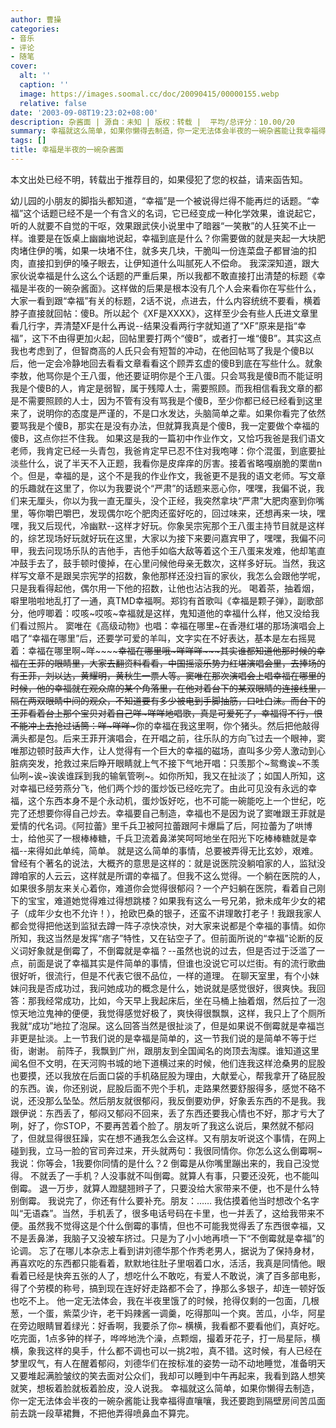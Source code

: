 ```yaml
---
author: 曹操
categories:
- 音乐
- 评论
- 随笔
cover:
  alt: ''
  caption: ''
  image: https://images.soomal.cc/doc/20090415/00000155.webp
  relative: false
date: '2003-09-08T19:23:02+08:00'
description: 杂酱面 | 源自：未知 | 版权：转载 |  平均/总评分：10.00/20
summary: 幸福就这么简单，如果你懒得去制造，你一定无法体会半夜的一碗杂酱能让我幸福得直嚷嚷，我还要跑到隔壁房间苦瓜面前去跳一段草裙舞，不把他弄得喷鼻血不算完。
tags: []
title: 幸福是半夜的一碗杂酱面
---
```


本文出处已经不明，转载出于推荐目的，如果侵犯了您的权益，请来函告知。

幼儿园的小朋友的脚指头都知道，“幸福”是一个被说得烂得不能再烂的话题。“幸福”这个话题已经不是一个有含义的名词，它已经变成一种化学效果，谁说起它，听的人就要不自觉的干呕，效果跟武侠小说里中了暗器“一笑散”的人狂笑不止一样。谁要是在饭桌上幽幽地说起，幸福到底是什么？你需要做的就是夹起一大块肥肉堵住伊的嘴，如果一块堵不住，就多夹几块，干脆叫一份连菜盘子都冒油的扣肉，直接扣到伊的嗓子眼去，让伊知道什么叫腻死人不偿命。 我深深知道，跟大家伙说幸福是什么这么个话题的严重后果，所以我都不敢直接打出清楚的标题《幸福是半夜的一碗杂酱面》。这样做的后果是根本没有几个人会来看你在写些什么，大家一看到跟“幸福”有关的标题，2话不说，点进去，什么内容统统不要看，横着脖子直接就回帖：傻B。所以起个《XF是XXXX》，这样至少会有些人氏进文章里看几行字，弄清楚XF是什么再说--结果没看两行字就知道了“XF”原来是指“幸福”，这下不由得更加火起，回帖里要打两个“傻B”，或者打一堆“傻B”。其实这点我也考虑到了，但智商高的人氏只会有短暂的冲动，在他回帖骂了我是个傻B以后，他一定会冷静地回去看看文章看看这个顾弄玄虚的傻B到底在写些什么。就象李敖，他骂你是个王八蛋，他还要证明你是个王八蛋。只会骂我是傻B而不能证明我是个傻B的人，肯定是弱智，属于残障人士，需要照顾。而我相信看我文章的都是不需要照顾的人士，因为不管有没有骂我是个傻B，至少你都已经已经看到这里来了，说明你的态度是严谨的，不是口水发达，头脑简单之辈。如果你看完了依然要骂我是个傻B，那实在是没有办法，但就算我真是个傻B，我一定要做个幸福的傻B，这点你拦不住我。 如果这是我的一篇初中作业作文，又恰巧我爸是我们语文老师，我肯定已经一头青包，我爸肯定早已忍不住对我咆哮：你个混蛋，到底要扯淡些什么，说了半天不入正题，我看你是皮痒痒的厉害。接着省略嘎崩脆的栗凿n个。但是，幸福的是，这个不是我的作业作文，我爸更不是我的语文老师。写文章的乐趣就在这里了，你以为我要说个“严肃”的话题来恶心你，嘿嘿，我偏不说，我们来无厘头，你以为我一直无厘头，没个正经，我突然拿块“严肃”大肥肉塞到你嘴里，等你嚼巴嚼巴，发现偶尔吃个肥肉还蛮好吃的，回过味来，还想再来一块，嘿嘿，我又后现代，冷幽默--这样才好玩。你象吴宗宪那个王八蛋主持节目就是这样的，综艺现场好玩就好玩在这里，大家以为接下来要问嘉宾甲了，嘿嘿，我偏不问甲，我去问现场乐队的吉他手，吉他手如临大敌等着这个王八蛋来发难，他却笔直冲鼓手去了，鼓手顿时傻掉，在心里问候他母亲无数次，这样多好玩。当然，我这样写文章不是跟吴宗宪学的招数，象他那样还没扫盲的家伙，我怎么会跟他学呢，只是我看得起他，偶尔用一下他的招数，让他也沾沾我的光。 喝着茶，抽着烟，噼里啪啦地乱打了一通，真TMD幸福啊。郑钧有首歌叫《幸福是颗子弹》，副歌部分，他哼唧着：哎咳~哎咳~幸福就是这样，鬼知道他的幸福什么样，他又没给我们看过照片。 窦唯在《高级动物》也唱：幸福在哪里~在香港红堪的那场演唱会上唱了“幸福在哪里”后，还要学可爱的羊叫，文字实在不好表达，基本是左右摇晃着：幸福在哪里啊~咩~~~~~~~~幸福在哪里哦~咩~~咩咩~~~~~~~其实谁都知道他那时候的幸福在王菲的眼睛里，大家去翻资料看看，中国摇滚乐势力红堪演唱会里，去捧场的有王菲，刘以达，黄耀明，黄秋生一票人等。窦唯在那次演唱会上唱幸福在哪里的时候，他的幸福就在观众席的某个角落里，在他对着台下的某双眼睛的连接线里，隔在两双眼睛中间的观众，不知道要有多少被电到手脚抽筋，口吐白沫。而台下的王菲看着台上那个宝贝对着自己咩~咩咩~~~~地唱歌，真是可爱死了，幸福得不行，恨不能冲上去抢过话筒：咩~咩咩~~~你的幸福在我这里啊，你个猪头。然后把他敲得满头都是包。后来王菲开演唱会，在开唱之前，往乐队的方向飞过去一个眼神，窦唯那边顿时鼓声大作，让人觉得有一个巨大的幸福的磁场，直叫多少旁人激动到心脏病突发，抢救过来后睁开眼睛就上气不接下气地开唱：只羡那个~鸳鸯诶~不羡仙咧~诶~诶诶谁踩到我的输氧管咧~。如你所知，我又在扯淡了；如国人所知，这对幸福已经劳燕分飞，他们两个炒的蛋炒饭已经吃完了。由此可见没有永远的幸福，这个东西本身不是个永动机，蛋炒饭好吃，也不可能一碗能吃上一个世纪，吃完了还想要你得自己炒去。幸福要自己制造，幸福也不是因为说了窦唯跟王菲就是爱情的代名词。《阿拉蕾》里千兵卫被阿拉蕾跟阿卡爆扁了后，阿拉蕾为了哄博士，给他买了一根棒棒糖，千兵卫流着鼻涕笑呵呵地坐在阳光下吃棒棒糖就是幸福--来得如此单纯，简单。 就是这么简单的事情，总要被弄得无比玄妙，艰难。曾经有个著名的说法，大概齐的意思是这样的：就是说医院没躺咱家的人，监狱没蹲咱家的人云云，这样就是所谓的幸福了。但我不这么觉得。一个躺在医院的人，如果很多朋友来关心着你，难道你会觉得很郁闷？一个产妇躺在医院，看着自己刚下的宝宝，难道她觉得难过得想跳楼？如果我有这么一号兄弟，掀未成年少女的裙子（成年少女也不允许！），抢欧巴桑的银子，还蛮不讲理敢打老子！我跟我家人都会觉得把他送到监狱去蹲一阵子凉快凉快，对大家来说都是个幸福的事情。如你所知，我这当然是发挥“痞子”特性，又在钻空子了。但前面所说的“幸福”论断的反义词好象就是倒霉了，不倒霉就是幸福？--虽然也说的过去，但是否过于泛滥了一点，前面是说了幸福其实是件简单的事情，但谁也没说它可以烂街。有的流行歌曲很好听，很流行，但是不代表它很不品位，一样的道理。 在聊天室里，有个小妹妹问我是否成功过，我问她成功的概念是什么，她说就是感觉很好，很爽快。我回答：那我经常成功，比如，今天早上我起床后，坐在马桶上抽着烟，然后拉了一泡惊天地泣鬼神的便便，我觉得感觉好极了，爽快得很飘飘，这样，我只上了个厕所我就“成功”地拉了泡屎。这么回答当然是很扯淡了，但是如果说不倒霉就是幸福岂非更是扯淡。上一节我们说的是幸福是简单的，这一节我们说的是简单不等于烂街，谢谢。 前阵子，我飘到广州，跟朋友到全国闻名的岗顶去淘牒。谁知道这里闻名但不文明，在天河购书城的地下道横过来的时候，他们连我这样沧桑男的屁股也要摸，还以我放在后面口袋的手机硌屁股为理由，大献爱心，帮我拿开了硌屁股的东西。诶，你还别说，屁股后面不兜个手机，走路果然要舒服得多，感觉不硌不说，还没那么坠坠。然后朋友就很郁闷，我反倒要劝伊，好象丢东西的不是我。我跟伊说：东西丢了，郁闷又郁闷不回来，丢了东西还要我心情也不好，那才亏大了咧，好了，你STOP，不要再苦着个脸了。朋友听了我这么说后，果然就不郁闷了，但就显得很狂躁，实在想不通我怎么会这样。又有朋友听说这个事情，在网上碰到我，立马一脸的官司奔过来，开头就两句：我很同情你。你怎么这么倒霉啊~ 我说：你等会，1我要你同情的是什么？2 倒霉是从你嘴里蹦出来的，我自己没觉得。 不就丢了一手机？人没事就不叫倒霉。就算人有事，只要还没死，也不能叫倒霉。 退一万步，就算人蹬腿翘辫子了，只要没给大家带来不便，也不是什么特别倒霉。 我说完了，你还有什么要补充。朋友：…… 我估摸着他当时想改个名字叫“无语森”。当然，手机丢了，很多电话号码在卡里，也一并丢了，这给我带来不便。虽然我不觉得这是个什么倒霉的事情，但也不可能我觉得丢了东西很幸福，又不是丢鼻涕，我脑子又没被车挤过。只是为了小小地再喷一下“不倒霉就是幸福”的论调。 忘了在哪儿本杂志上看到讲刘德华那个作秀老男人，据说为了保持身材，再喜欢吃的东西都只能看着，默默地往肚子里咽着口水，活活，我真是同情他。眼看着已经是快奔五张的人了，想吃什么不敢吃，有爱人不敢说，演了百多部电影，得了个劳模的称号，搞到现在连好好走路都不会了，挣那么多银子，却连一顿好饭也吃不上。 他一定无法体会，我在半夜里饿了的时候，抢得仅剩的一包面，几根葱，一个蛋，紫菜少许，老干妈辣酱一调羹，吃得那叫一个爽。苦瓜，小华，阿星在旁边眼睛冒着绿光：好香啊，我要杀了你~ 横横，我看都不要看他们，真好吃。吃完面，1点多钟的样子，哗哗地洗个澡，点颗烟，撮着牙花子，打一局星际，横横，象我这样的臭手，什么都不调也可以一挑2啦，真不错。这时候，有人已经在梦里叹气，有人在醒着郁闷，刘德华们在按标准的姿势一动不动地睡觉，准备明天又要堆起满脸皱纹的笑去面对公众们，我却可以睡到中午再起来，我看到路人想笑就笑，想板着脸就板着脸皮，没人说我。 幸福就这么简单，如果你懒得去制造，你一定无法体会半夜的一碗杂酱能让我幸福得直嚷嚷，我还要跑到隔壁房间苦瓜面前去跳一段草裙舞，不把他弄得喷鼻血不算完。